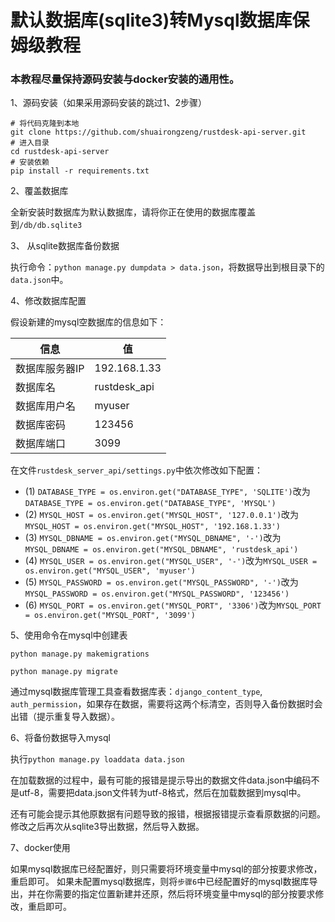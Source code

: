 # 默认数据库(sqlite3)转Mysql数据库保姆级教程

### 本教程尽量保持源码安装与docker安装的通用性。

1、源码安装（如果采用源码安装的跳过1、2步骤）
```
# 将代码克隆到本地
git clone https://github.com/shuairongzeng/rustdesk-api-server.git
# 进入目录
cd rustdesk-api-server
# 安装依赖
pip install -r requirements.txt
```

2、覆盖数据库

全新安装时数据库为默认数据库，请将你正在使用的数据库覆盖到`/db/db.sqlite3`

3、 从sqlite数据库备份数据

执行命令：`python manage.py dumpdata > data.json`，将数据导出到根目录下的`data.json`中。

4、修改数据库配置

假设新建的mysql空数据库的信息如下：

| 信息 | 值 |
| ------- | ------- |
| 数据库服务器IP | 192.168.1.33 |
| 数据库名 | rustdesk_api |
| 数据库用户名 | myuser |
| 数据库密码 | 123456 |
| 数据库端口 | 3099 |


在文件`rustdesk_server_api/settings.py`中依次修改如下配置：

- (1) `DATABASE_TYPE = os.environ.get("DATABASE_TYPE", 'SQLITE')`改为`DATABASE_TYPE = os.environ.get("DATABASE_TYPE", 'MYSQL')`
- (2) `MYSQL_HOST = os.environ.get("MYSQL_HOST", '127.0.0.1')`改为`MYSQL_HOST = os.environ.get("MYSQL_HOST", '192.168.1.33')`
- (3) `MYSQL_DBNAME = os.environ.get("MYSQL_DBNAME", '-')`改为`MYSQL_DBNAME = os.environ.get("MYSQL_DBNAME", 'rustdesk_api')`
- (4) `MYSQL_USER = os.environ.get("MYSQL_USER", '-')`改为`MYSQL_USER = os.environ.get("MYSQL_USER", 'myuser')`
- (5) `MYSQL_PASSWORD = os.environ.get("MYSQL_PASSWORD", '-')`改为`MYSQL_PASSWORD = os.environ.get("MYSQL_PASSWORD", '123456')`
- (6) `MYSQL_PORT = os.environ.get("MYSQL_PORT", '3306')`改为`MYSQL_PORT = os.environ.get("MYSQL_PORT", '3099')`

5、使用命令在mysql中创建表

`python manage.py makemigrations`

`python manage.py migrate`

通过mysql数据库管理工具查看数据库表：`django_content_type`, `auth_permission`，如果存在数据，需要将这两个标清空，否则导入备份数据时会出错（提示重复导入数据）。

6、将备份数据导入mysql

执行`python manage.py loaddata data.json`

在加载数据的过程中，最有可能的报错是提示导出的数据文件data.json中编码不是utf-8，需要把data.json文件转为utf-8格式，然后在加载数据到mysql中。

还有可能会提示其他原数据有问题导致的报错，根据报错提示查看原数据的问题。修改之后再次从sqlite3导出数据，然后导入数据。


7、docker使用

如果mysql数据库已经配置好，则只需要将环境变量中mysql的部分按要求修改，重启即可。
如果未配置mysql数据库，则将`步骤6`中已经配置好的mysql数据库导出，并在你需要的指定位置新建并还原，然后将环境变量中mysql的部分按要求修改，重启即可。